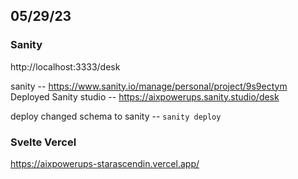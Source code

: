 
## 05/29/23 

### Sanity
http://localhost:3333/desk

sanity -- https://www.sanity.io/manage/personal/project/9s9ectym
Deployed Sanity studio -- https://aixpowerups.sanity.studio/desk

deploy changed schema to sanity -- `sanity deploy`


### Svelte Vercel 
https://aixpowerups-starascendin.vercel.app/